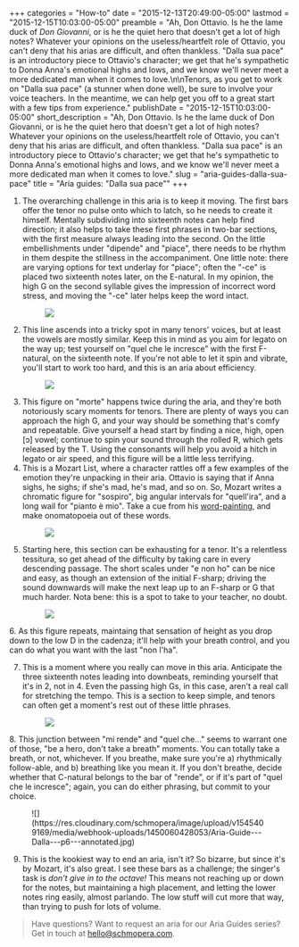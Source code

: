 +++
categories = "How-to"
date = "2015-12-13T20:49:00-05:00"
lastmod = "2015-12-15T10:03:00-05:00"
preamble = "Ah, Don Ottavio. Is he the lame duck of *Don Giovanni*, or is he the quiet hero that doesn't get a lot of high notes? Whatever your opinions on the useless/heartfelt role of Ottavio, you can't deny that his arias are difficult, and often thankless. \"Dalla sua pace\" is an introductory piece to Ottavio's character; we get that he's sympathetic to Donna Anna's emotional highs and lows, and we know we'll never meet a more dedicated man when it comes to love.\n\nTenors, as you get to work on \"Dalla sua pace\" (a stunner when done well), be sure to involve your voice teachers. In the meantime, we can help get you off to a great start with a few tips from experience."
publishDate = "2015-12-15T10:03:00-05:00"
short_description = "Ah, Don Ottavio. Is he the lame duck of Don Giovanni, or is he the quiet hero that doesn&#039;t get a lot of high notes? Whatever your opinions on the useless/heartfelt role of Ottavio, you can&#039;t deny that his arias are difficult, and often thankless. &quot;Dalla sua pace&quot; is an introductory piece to Ottavio&#039;s character; we get that he&#039;s sympathetic to Donna Anna&#039;s emotional highs and lows, and we know we&#039;ll never meet a more dedicated man when it comes to love."
slug = "aria-guides-dalla-sua-pace"
title = "Aria guides: &quot;Dalla sua pace&quot;"
+++

1. The overarching challenge in this aria is to keep it moving. The first bars offer the tenor no pulse onto which to latch, so he needs to create it himself. Mentally subdividing into sixteenth notes can help find direction; it also helps to take these first phrases in two-bar sections, with the first measure always leading into the second. On the little embellishments under "dipende" and "piace", there needs to be rhythm in them despite the stillness in the accompaniment. One little note: there are varying options for text underlay for "piace"; often the "-ce" is placed two sixteenth notes later, on the E-natural. In my opinion, the high G on the second syllable gives the impression of incorrect word stress, and moving the "-ce" later helps keep the word intact.<figure data-type="image">
![](https://res.cloudinary.com/schmopera/image/upload/v1545409169/media/webhook-uploads/1450060104806/Aria-Guide---Dalla---p1---annotated.jpg)
</figure>

2. This line ascends into a tricky spot in many tenors' voices, but at least the vowels are mostly similar. Keep this in mind as you aim for legato on the way up; test yourself on "quel che le incresce" with the first F-natural, on the sixteenth note. If you're not able to let it spin and vibrate, you'll start to work too hard, and this is an aria about efficiency.<figure data-type="image">
![](https://res.cloudinary.com/schmopera/image/upload/v1545409169/media/webhook-uploads/1450060117243/Aria-Guide---Dalla---p2---annotated.jpg)
</figure>

3. This figure on "morte" happens twice during the aria, and they're both notoriously scary moments for tenors. There are plenty of ways you can approach the high G, and your way should be something that's comfy and repeatable. Give yourself a head start by finding a nice, high, open [ɔ] vowel; continue to spin your sound through the rolled R, which gets released by the T. Using the consonants will help you avoid a hitch in legato or air speed, and this figure will be a little less terrifying.
4. This is a Mozart List, where a character rattles off a few examples of the emotion they're unpacking in their aria. Ottavio is saying that if Anna sighs, he sighs; if she's mad, he's mad, and so on. So, Mozart writes a chromatic figure for "sospiro", big angular intervals for "quell'ira", and a long wail for "pianto è mio". Take a cue from his [word-painting](https://en.wikipedia.org/wiki/Word_painting), and make onomatopoeia out of these words.<figure data-type="image">
![](https://res.cloudinary.com/schmopera/image/upload/v1545409169/media/webhook-uploads/1450060138890/Aria-Guide---Dalla---p3---annotated.jpg)
</figure>

5. Starting here, this section can be exhausting for a tenor. It's a relentless tessitura, so get ahead of the difficulty by taking care in every descending passage. The short scales under "e non ho" can be nice and easy, as though an extension of the initial F-sharp; driving the sound downwards will make the next leap up to an F-sharp or G that much harder. Nota bene: this is a spot to take to your teacher, no doubt.<figure data-type="image">
![](https://res.cloudinary.com/schmopera/image/upload/v1545409169/media/webhook-uploads/1450060150437/Aria-Guide---Dalla-p4%20-%20annotated.jpg)
</figure>
6. As this figure repeats, maintaing that sensation of height as you drop down to the low D in the cadenza; it'll help with your breath control, and you can do what you want with the last "non l'ha".

7. This is a moment where you really can move in this aria. Anticipate the three sixteenth notes leading into downbeats, reminding yourself that it's in 2, not in 4. Even the passing high Gs, in this case, aren't a real call for stretching the tempo. This is a section to keep simple, and tenors can often get a moment's rest out of these little phrases.<figure data-type="image">![](https://res.cloudinary.com/schmopera/image/upload/v1545409169/media/webhook-uploads/1450060407836/Aria-Guide---Dalla---p5---annotated.jpg)
</figure>
8. This junction between "mi rende" and "quel che..." seems to warrant one of those, "be a hero, don't take a breath" moments. You can totally take a breath, or not, whichever. If you breathe, make sure you're a) rhythmically follow-able, and b) breathing like you mean it. If you don't breathe, decide whether that C-natural belongs to the bar of "rende", or if it's part of "quel che le incresce"; again, you can do either phrasing, but commit to your choice.<figure data-type="image">
![](https://res.cloudinary.com/schmopera/image/upload/v1545409169/media/webhook-uploads/1450060428053/Aria-Guide---Dalla---p6---annotated.jpg)
</figure>

9. This is the kookiest way to end an aria, isn't it? So bizarre, but since it's by Mozart, it's also great. I see these bars as a challenge; the singer's task is *don't give in to the octave!* This means not reaching up or down for the notes, but maintaining a high placement, and letting the lower notes ring easily, almost parlando. The low stuff will cut more that way, than trying to push for lots of volume.

>Have questions? Want to request an aria for our Aria Guides series? Get in touch at [hello@schmopera.com](mailto:hello@schmopera.com).
